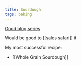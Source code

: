 ```yaml
---
title: Sourdough
tags: baking
---
```



[Good blog series](https://www.kingarthurbaking.com/learn/guides/sourdough)

Would be good to [[sales safari]] it


My most successful recipe:
- [[Whole Grain Sourdough]]

